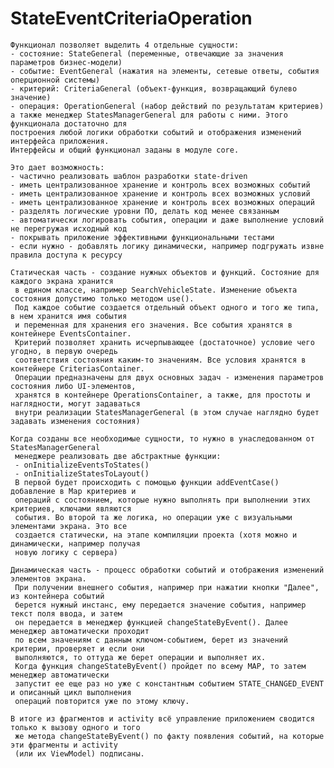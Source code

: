 # StateEventCriteriaOperation

    Функционал позволяет выделить 4 отдельные сущности:
    - состояние: StateGeneral (переменные, отвечающие за значения параметров бизнес-модели)
    - событие: EventGeneral (нажатия на элементы, сетевые ответы, события оперционной системы)
    - критерий: CriteriaGeneral (объект-функция, возвращающий булево значение)
    - операция: OperationGeneral (набор действий по результатам критериев)
    а также менеджер StatesManagerGeneral для работы с ними. Этого функционала достаточно для
    построения любой логики обработки событий и отображения изменений интерфейса приложения.
    Интерфейсы и общий функционал заданы в модуле core.

    Это дает возможность:
    - частично реализовать шаблон разработки state-driven
    - иметь централизованное хранение и контроль всех возможных событий
    - иметь централизованное хранение и контроль всех возможных условий
    - иметь централизованное хранение и контроль всех возможных операций
    - разделять логические уровни ПО, делать код менее связанным
    - автоматически логировать события, операции и даже выполнение условий не перегружая исходный код
    - покрывать приложение эффективными функциональными тестами
    - если нужно - добавлять логику динамически, например подгружать извне правила доступа к ресурсу

    Статическая часть - создание нужных объектов и функций. Состояние для каждого экрана хранится
     в едином классе, например SearchVehicleState. Изменение объекта состояния допустимо только методом use().
     Под каждое событие создается отдельный объект одного и того же типа, в нем хранится имя события
     и переменная для хранения его значения. Все события хранятся в контейнере EventsContainer.
     Критерий позволяет хранить исчерпывающее (достаточное) условие чего угодно, в первую очередь
     соответствия состояния каким-то значениям. Все условия хранятся в контейнере CriteriasContainer.
     Операции предназначены для двух основных задач - изменения параметров состояния либо UI-элементов,
     хранятся в контейнере OperationsContainer, а также, для простоты и наглядности, могут задаваться
     внутри реализации StatesManagerGeneral (в этом случае наглядно будет задавать изменения состояния)

    Когда созданы все необходимые сущности, то нужно в унаследованном от StatesManagerGeneral
     менеджере реализовать две абстрактные функции:
     - onInitializeEventsToStates()
     - onInitializeStatesToLayout()
     В первой будет происходить с помощью функции addEventCase() добавление в Map критериев и
     операций с состоянием, которые нужно выполнять при выполнении этих критериев, ключами являются
     события. Во второй та же логика, но операции уже с визуальными элементами экрана. Это все
     создается статически, на этапе компиляции проекта (хотя можно и динамически, например получая
     новую логику с сервера)

    Динамическая часть - процесс обработки событий и отображения изменений элементов экрана.
     При получении внешнего события, например при нажатии кнопки "Далее", из контейнера событий
     берется нужный инстанс, ему передается значение события, например текст поля ввода, и затем
     он передается в менеджер функцией changeStateByEvent(). Далее менеджер автоматически проходит
     по всем значениям с данным ключом-событием, берет из значений критерии, проверяет и если они
     выполняются, то оттуда же берет операции и выполняет их.
     Когда функция changeStateByEvent() пройдет по всему MAP, то затем менеджер автоматически
     запустит ее еще раз но уже с константным событием STATE_CHANGED_EVENT и описанный цикл выполнения
     операций повторится уже по этому ключу.

    В итоге из фрагментов и activity всё управление приложением сводится только к вызову одного и того
     же метода changeStateByEvent() по факту появления событий, на которые эти фрагменты и activity
     (или их ViewModel) подписаны.
 
